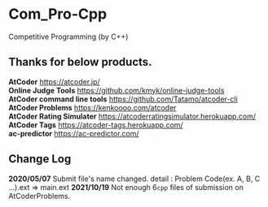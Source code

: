 # Com_Pro-Cpp
Competitive Programming (by C++)

## Thanks for below products.

**AtCoder**   <https://atcoder.jp/>  
**Online Judge Tools**  <https://github.com/kmyk/online-judge-tools>    
**AtCoder command line tools**   <https://github.com/Tatamo/atcoder-cli>  
**AtCoder Problems**   <https://kenkoooo.com/atcoder>  
**AtCoder Rating Simulater**   <https://atcoderratingsimulator.herokuapp.com/>  
**AtCoder Tags**   <https://atcoder-tags.herokuapp.com/>  
**ac-predictor**   <https://ac-predictor.com/>

## Change Log

**2020/05/07** Submit file's name changed. detail : Problem Code(ex. A, B, C ...).ext => main.ext
**2021/10/19** Not enough 6`cpp` files of submission on AtCoderProblems.